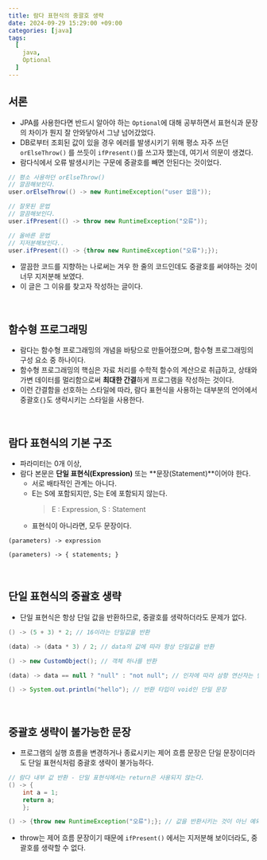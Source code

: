 ```yaml
---
title: 람다 표현식의 중괄호 생략
date: 2024-09-29 15:29:00 +09:00
categories: [java]
tags:
  [
    java,
    Optional
  ]
---
```


## 서론
- JPA를 사용한다면 반드시 알아야 하는 `Optional`에 대해 공부하면서 표현식과 문장의 차이가 뭔지 잘 안와닿아서 그냥 넘어갔었다.
- DB로부터 조회된 값이 있을 경우 에러를 발생시키기 위해 평소 자주 쓰던 `orElseThrow()` 를 쓰듯이 `ifPresent()`를 쓰고자 했는데, 여기서 의문이 생겼다.
- 람다식에서 오류 발생시키는 구문에 중괄호를 빼면 안된다는 것이었다.

```java
// 평소 사용하던 orElseThrow()
// 깔끔해보인다.
user.orElseThrow(() -> new RuntimeException("user 없음"));

// 잘못된 문법
// 깔끔해보인다.
user.ifPresent(() -> throw new RuntimeException("오류"));

// 올바른 문법
// 지저분해보인다..
user.ifPresent(() -> {throw new RuntimeException("오류");});
```
- 깔끔한 코드를 지향하는 나로써는 겨우 한 줄의 코드인데도 중괄호를 써야하는 것이 너무 지저분해 보였다.
- 이 글은 그 이유를 찾고자 작성하는 글이다.

<br>

## 함수형 프로그래밍
- 람다는 함수형 프로그래밍의 개념을 바탕으로 만들어졌으며, 함수형 프로그래밍의 구성 요소 중 하나이다.
- 함수형 프로그래밍의 핵심은 자료 처리를 수학적 함수의 계산으로 취급하고, 상태와 가변 데이터를 멀리함으로써 **최대한 간결**하게 프로그램을 작성하는 것이다.
- 이런 간결함을 선호하는 스타일에 따라, 람다 표현식을 사용하는 대부분의 언어에서 중괄호`{}`도 생략시키는 스타일을 사용한다.

<br>

## 람다 표현식의 기본 구조
- 파라미터는 0개 이상,
- 람다 본문은 **단일 표현식(Expression)** 또는 **문장(Statement)**이어야 한다.
    - 서로 배타적인 관계는 아니다.
    - E는 S에 포함되지만, S는 E에 포함되지 않는다.
        > E : Expression, S : Statement
    - 표현식이 아니라면, 모두 문장이다.

```text
(parameters) -> expression

(parameters) -> { statements; }
```

<br>

## 단일 표현식의 중괄호 생략
- 단일 표현식은 항상 단일 값을 반환하므로, 중괄호를 생략하더라도 문제가 없다.

```java
() -> (5 + 3) * 2; // 16이라는 단일값을 반환

(data) -> (data * 3) / 2; // data의 값에 따라 항상 단일값을 반환

() -> new CustomObject(); // 객체 하나를 반환

(data) -> data == null ? "null" : "not null"; // 인자에 따라 삼항 연산자는 단일값을 반환

() -> System.out.println("hello"); // 반환 타입이 void인 단일 문장
```

<br>

## 중괄호 생략이 불가능한 문장
- 프로그램의 실행 흐름을 변경하거나 종료시키는 제어 흐름 문장은 단일 문장이더라도 단일 표현식처럼 중괄호 생략이 불가능하다.

```java
// 람다 내부 값 반환 - 단일 표현식에서는 return은 사용되지 않는다.
() -> {
    int a = 1;
    return a;
    };

() -> {throw new RuntimeException("오류");}; // 값을 반환시키는 것이 아닌 예외를 던진다.
```
- throw는 제어 흐름 문장이기 때문에 `ifPresent()` 에서는 지저분해 보이더라도, 중괄호를 생략할 수 없다.